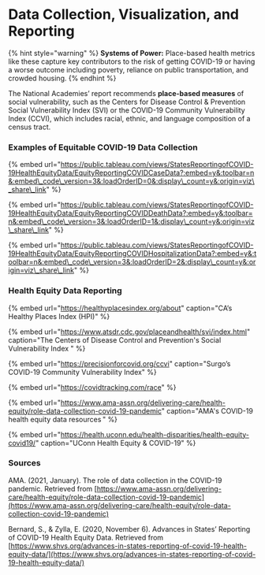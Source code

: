 # Data Collection, Visualization, and Reporting

{% hint style="warning" %}
**Systems of Power:** Place-based health metrics like these capture key contributors to the risk of getting COVID-19 or having a worse outcome including poverty, reliance on public transportation, and crowded housing.
{% endhint %}

The National Academies’ report recommends **place-based measures** of social vulnerability, such as the Centers for Disease Control & Prevention Social Vulnerability Index \(SVI\) or the COVID-19 Community Vulnerability Index \(CCVI\), which includes racial, ethnic, and language composition of a census tract. 

### Examples of Equitable COVID-19 Data Collection

{% embed url="https://public.tableau.com/views/StatesReportingofCOVID-19HealthEquityData/EquityReportingCOVIDCaseData?:embed=y&:toolbar=n&:embed\_code\_version=3&:loadOrderID=0&:display\_count=y&:origin=viz\_share\_link" %}

{% embed url="https://public.tableau.com/views/StatesReportingofCOVID-19HealthEquityData/EquityReportingCOVIDDeathData?:embed=y&:toolbar=n&:embed\_code\_version=3&:loadOrderID=1&:display\_count=y&:origin=viz\_share\_link" %}

{% embed url="https://public.tableau.com/views/StatesReportingofCOVID-19HealthEquityData/EquityReportingCOVIDHospitalizationData?:embed=y&:toolbar=n&:embed\_code\_version=3&:loadOrderID=2&:display\_count=y&:origin=viz\_share\_link" %}

### Health Equity Data Reporting

{% embed url="https://healthyplacesindex.org/about" caption="CA’s Healthy Places Index \(HPI\)" %}

{% embed url="https://www.atsdr.cdc.gov/placeandhealth/svi/index.html" caption="The Centers of Disease Control and Prevention\'s Social Vulnerability Index  " %}

{% embed url="https://precisionforcovid.org/ccvi" caption="Surgo’s COVID-19 Community Vulnerability Index" %}

{% embed url="https://covidtracking.com/race" %}

{% embed url="https://www.ama-assn.org/delivering-care/health-equity/role-data-collection-covid-19-pandemic" caption="AMA\'s COVID-19  health equity data resources " %}

{% embed url="https://health.uconn.edu/health-disparities/health-equity-covid19/" caption="UConn Health Equity & COVID-19" %}

### Sources

AMA. \(2021, January\). The role of data collection in the COVID-19 pandemic. Retrieved from [https://www.ama-assn.org/delivering-care/health-equity/role-data-collection-covid-19-pandemic](https://www.ama-assn.org/delivering-care/health-equity/role-data-collection-covid-19-pandemic)

Bernard, S., & Zylla, E. \(2020, November 6\). Advances in States’ Reporting of COVID-19 Health Equity Data. Retrieved from [https://www.shvs.org/advances-in-states-reporting-of-covid-19-health-equity-data/](https://www.shvs.org/advances-in-states-reporting-of-covid-19-health-equity-data/)

